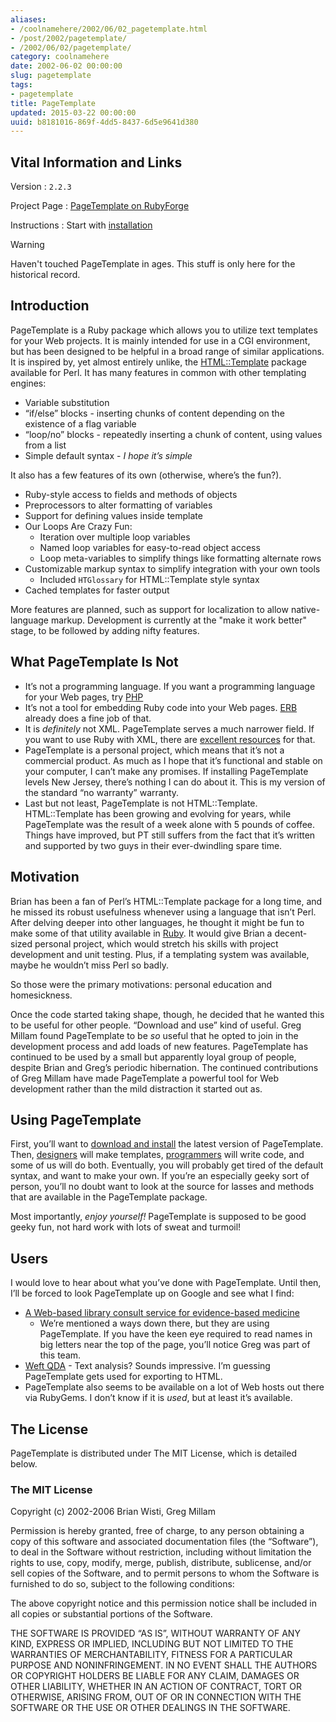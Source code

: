 ```yaml
---
aliases:
- /coolnamehere/2002/06/02_pagetemplate.html
- /post/2002/pagetemplate/
- /2002/06/02/pagetemplate/
category: coolnamehere
date: 2002-06-02 00:00:00
slug: pagetemplate
tags:
- pagetemplate
title: PageTemplate
updated: 2015-03-22 00:00:00
uuid: b8181016-869f-4dd5-8437-6d5e9641d380
---
```


## Vital Information and Links

Version
: `2.2.3`

Project Page
: [PageTemplate on
  RubyForge](http://rubyforge.org/projects/pagetemplate)

Instructions
: Start with [installation](/post/2002/07/pagetemplate-getting-it/)

<aside class="admonition warning">
<p class="admonition-title">Warning</p>

Haven't touched PageTemplate in ages. This stuff is only here for the
historical record.

</aside>

## Introduction

PageTemplate is a Ruby package which allows you to utilize text
templates for your Web projects. It is mainly intended for use in a CGI
environment, but has been designed to be helpful in a broad range of
similar applications. It is inspired by, yet almost entirely unlike, the
[HTML::Template](http://html-template.sourceforge.net/) package
available for Perl. It has many features in common with other templating
engines:

- Variable substitution
- “if/else” blocks - inserting chunks of content depending on the
  existence of a flag variable
- “loop/no” blocks - repeatedly inserting a chunk of content, using
  values from a list
- Simple default syntax - *I hope it’s simple*

It also has a few features of its own (otherwise, where’s the fun?).

- Ruby-style access to fields and methods of objects
- Preprocessors to alter formatting of variables
- Support for defining values inside template
- Our Loops Are Crazy Fun:
    - Iteration over multiple loop variables
    - Named loop variables for easy-to-read object access
    - Loop meta-variables to simplify things like formatting alternate
      rows
- Customizable markup syntax to simplify integration with your own
  tools
    - Included `HTGlossary` for HTML::Template style syntax
- Cached templates for faster output

More features are planned, such as support for localization to allow
native-language markup. Development is currently at the "make it work
better" stage, to be followed by adding nifty features.

## What PageTemplate Is Not

- It’s not a programming language. If you want a programming language
  for your Web pages, try [PHP](/tag/php/)
- It’s not a tool for embedding Ruby code into your Web pages.
  [ERB](http://ruby-doc.org/stdlib-2.4.1/libdoc/erb/rdoc/ERB.html)
  already does a fine job of that.
- It is *definitely* not XML. PageTemplate serves a much narrower
  field. If you want to use Ruby with XML, there are [excellent
  resources](http://www.rubyxml.org/) for that.
- PageTemplate is a personal project, which means that it’s not a
  commercial product. As much as I hope that it’s functional and
  stable on your computer, I can’t make any promises. If installing
  PageTemplate levels New Jersey, there’s nothing I can do about it.
  This is my version of the standard “no warranty” warranty.
- Last but not least, PageTemplate is not HTML::Template.
  HTML::Template has been growing and evolving for years, while
  PageTemplate was the result of a week alone with 5 pounds of coffee.
  Things have improved, but PT still suffers from the fact that it’s
  written and supported by two guys in their ever-dwindling spare
  time.

## Motivation

Brian has been a fan of Perl’s HTML::Template package for a long time,
and he missed its robust usefulness whenever using a language that isn’t
Perl. After delving deeper into other languages, he thought it might be
fun to make some of that utility available in [Ruby](/tag/ruby/). It
would give Brian a decent-sized personal project, which would stretch
his skills with project development and unit testing. Plus, if a
templating system was available, maybe he wouldn’t miss Perl so badly.

So those were the primary motivations: personal education and
homesickness.

Once the code started taking shape, though, he decided that he wanted
this to be useful for other people. “Download and use” kind of useful.
Greg Millam found PageTemplate to be *so* useful that he opted to join
in the development process and add loads of new features. PageTemplate
has continued to be used by a small but apparently loyal group of
people, despite Brian and Greg’s periodic hibernation. The continued
contributions of Greg Millam have made PageTemplate a powerful tool for
Web development rather than the mild distraction it started out as.

## Using PageTemplate

First, you’ll want to [download and
install](/post/2002/07/pagetemplate-getting-it/) the latest version of
PageTemplate. Then,
[designers](/post/2002/06/pagetemplate-the-designers-perspective/) will
make templates,
[programmers](/post/2002/06/pagetemplate-the-programmers-perspective/)
will write code, and some of us will do both. Eventually, you will
probably get tired of the default syntax, and want to make your own. If
you’re an especially geeky sort of person, you’ll no doubt want to look
at the source for lasses and methods that are available in the
PageTemplate package.

Most importantly, *enjoy yourself\!* PageTemplate is supposed to be good
geeky fun, not hard work with lots of sweat and turmoil\!

## Users

I would love to hear about what you’ve done with PageTemplate. Until
then, I’ll be forced to look PageTemplate up on Google and see what I
find:

- [A Web-based library consult service for evidence-based
  medicine](http://www.pubmedcentral.nih.gov/articlerender.fcgi?artid=1484475)
  - We’re mentioned a ways down there, but they are using
  PageTemplate. If you have the keen eye required to read names in big
  letters near the top of the page, you’ll notice Greg was part of
  this team.
- [Weft QDA](http://www.pressure.to/qda/) - Text analysis? Sounds
  impressive. I’m guessing PageTemplate gets used for exporting to
  HTML.
- PageTemplate also seems to be available on a lot of Web hosts out
  there via RubyGems. I don’t know if it is *used*, but at least it’s
  available.

## The License

PageTemplate is distributed under The MIT License, which is detailed
below.

### The MIT License

Copyright (c) 2002-2006 Brian Wisti, Greg Millam

Permission is hereby granted, free of charge, to any person obtaining a
copy of this software and associated documentation files (the
“Software”), to deal in the Software without restriction, including
without limitation the rights to use, copy, modify, merge, publish,
distribute, sublicense, and/or sell copies of the Software, and to
permit persons to whom the Software is furnished to do so, subject to
the following conditions:

The above copyright notice and this permission notice shall be included
in all copies or substantial portions of the Software.

THE SOFTWARE IS PROVIDED “AS IS”, WITHOUT WARRANTY OF ANY KIND, EXPRESS
OR IMPLIED, INCLUDING BUT NOT LIMITED TO THE WARRANTIES OF
MERCHANTABILITY, FITNESS FOR A PARTICULAR PURPOSE AND NONINFRINGEMENT.
IN NO EVENT SHALL THE AUTHORS OR COPYRIGHT HOLDERS BE LIABLE FOR ANY
CLAIM, DAMAGES OR OTHER LIABILITY, WHETHER IN AN ACTION OF CONTRACT,
TORT OR OTHERWISE, ARISING FROM, OUT OF OR IN CONNECTION WITH THE
SOFTWARE OR THE USE OR OTHER DEALINGS IN THE SOFTWARE.
